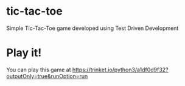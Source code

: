 # tic-tac-toe
Simple Tic-Tac-Toe game developed using Test Driven Development

# Play it!
You can play this game at https://trinket.io/python3/a1df0d9f32?outputOnly=true&runOption=run
